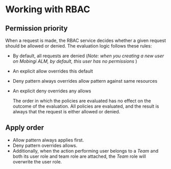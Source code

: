# Working with RBAC

## Permission priority

When a request is made, the RBAC service decides whether a given request should be allowed or denied. The evaluation logic follows these rules:

* By default, all requests are denied \(_Note: when you creating a new user on Mobingi ALM, by default, this user has no permissions_ \)
* An explicit allow overrides this default
* Deny pattern always overrides allow pattern against same resources
* An explicit deny overrides any allows

  The order in which the policies are evaluated has no effect on the outcome of the evaluation. All policies are evaluated, and the result is always that the request is either allowed or denied.

## Apply order

* Allow pattern always applies first.
* Deny pattern overrides allows.
* Additionally, when the action performing user belongs to a _Team_ and both its user role and team role are attached, the _Team_ role will overwrite the user role.

